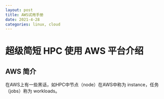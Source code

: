 ```yaml
---
layout: post
title: AWS试用手册
date: 2021-4-28
categories: linux, cloud
---
```


# 超级简短 HPC 使用 AWS 平台介绍

## AWS 简介

在AWS上有一些黑话，如HPC中节点（node）在AWS中称为 instance，任务（jobs）称为 workloads。


